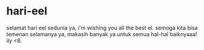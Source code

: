 # hari-eel
selamat hari eel sedunia ya, i'm wishing you all the best el. semoga kita bisa temenan selamanya ya, makasih banyak ya untuk semua hal-hal baiknyaaa! ily &lt;8.
